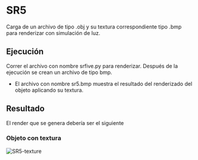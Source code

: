 # SR5
Carga de un archivo de tipo .obj y su textura correspondiente tipo .bmp para renderizar con simulación de luz.

## Ejecución
Correr el archivo con nombre srfive.py para renderizar. Después de la ejecución se crean un archivo de tipo bmp. 
- El archivo con nombre sr5.bmp muestra el resultado del renderizado del objeto aplicando su textura. 

## Resultado
El render que se genera debería ser el siguiente

### Objeto con textura
![SR5-texture](https://i.imgur.com/LzFAHQd.png)
